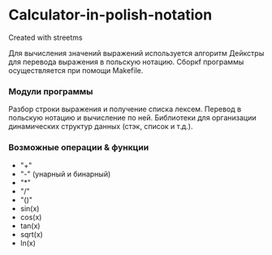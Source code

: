 # Calculator-in-polish-notation
Created with streetms


Для вычисления значений выражений используется алгоритм Дейкстры для перевода выражения в польскую нотацию. Сборкf программы осуществляется при помощи Makefile.

### Модули программы
Разбор строки выражения и получение списка лексем.
Перевод в польскую нотацию и вычисление по ней.
Библиотеки для организации динамических структур данных (стэк, список и т.д.).

### Возможные операции & функции
- "+"
- "-" (унарный и бинарный)
- "*"
- "/"
- "()"
- sin(x)
- cos(x)
- tan(x)
- sqrt(x)
- ln(x)

